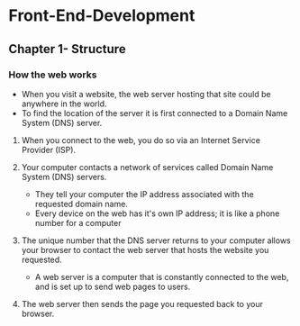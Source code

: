 # Front-End-Development

## Chapter 1- Structure
### How the web works
- When you visit a website, the web server hosting that site could be anywhere in the world.
- To find the location of the server it is first connected to a Domain Name System (DNS) server.

1. When you connect to the web, you do so via an Internet Service Provider (ISP).
   
2. Your computer contacts a network of services called Domain Name System (DNS) servers.
   - They tell your computer the IP address associated with the requested domain name.
   - Every device on the web has it's own IP address; it is like a phone number for a computer
     
3. The unique number that the DNS server returns to your computer allows your browser to contact the web server that hosts the website you requested.
   - A web server is a computer that is constantly connected to the web, and is set up to send web pages to users.
     
4. The web server then sends the page you requested back to your browser.

































